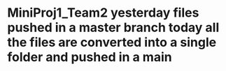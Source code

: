 # MiniProj1_Team2  yesterday files pushed in a master branch today all the files are converted into a single folder and pushed in a main
